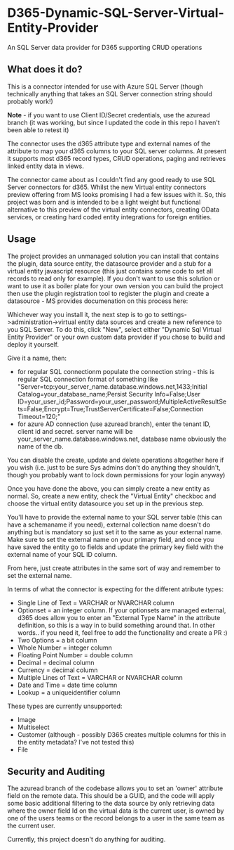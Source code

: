 # D365-Dynamic-SQL-Server-Virtual-Entity-Provider
An SQL Server data provider for D365 supporting CRUD operations

## What does it do?
This is a connector intended for use with Azure SQL Server (though technically anything that takes an SQL Server connection string should probably work!)

**Note** - if you want to use Client ID/Secret credentials, use the azuread branch (it was working, but since I updated the code in this repo I haven't been able to retest it)

The connector uses the d365 attribute type and external names of the attribute to map your d365 columns to your SQL server columns. At present it supports most d365 record types, CRUD operations, paging and retrieves linked entity data in views.

The connector came about as I couldn't find any good ready to use SQL Server connectors for d365. Whilst the new Virtual entity connectors preview offering from MS looks promising I had a few issues with it. So, this project was born and is intended to be a light weight but functional alternative to this preview of the virtual entity connectors, creating OData services, or creating hard coded entity integrations for foreign entities.

## Usage
The project provides an unmanaged solution you can install that contains the plugin, data source entity, the datasource provider and a stub for a virtual entity javascript resource (this just contains some code to set all records to read only for example). If you don't want to use this solution or want to use it as boiler plate for your own version you can build the project then use the plugin registration tool to register the plugin and create a datasource - MS provides documenation on this process here: 

Whichever way you install it, the next step is to go to settings->administration->virtual entity data sources and create a new reference to you SQL Server. To do this, click "New", select either "Dynamic Sql Virtual Entity Provider" or your own custom data provider if you chose to build and deploy it yourself. 

Give it a name, then: 

- for regular SQL connectionm populate the connection string - this is regular SQL connection format of something like "Server=tcp:your_server_name.database.windows.net,1433;Initial Catalog=your_database_name;Persist Security Info=False;User ID=your_user_id;Password=your_user_password;MultipleActiveResultSets=False;Encrypt=True;TrustServerCertificate=False;Connection Timeout=120;"
- for azure AD connection (use azuread branch), enter the tenant ID, client id and secret. server name will be your_server_name.database.windows.net, database name obviously the name of the db.

You can disable the create, update and delete operations altogether here if you wish (i.e. just to be sure Sys admins don't do anything they shouldn't, though you probably want to lock down permissions for your login anyway) 

Once you have done the above, you can simply create a new entity as normal. So, create a new entity, check the "Virtual Entity" checkboc and choose the virtual entity datasource you set up in the previous step.

You'll have to provide the external name to your SQL server table (this can have a schemaname if you need), external collection name doesn't do anything but is mandatory so just set it to the same as your external name. Make sure to set the external name on your primary field, and once you have saved the entity go to fields and update the primary key field with the external name of your SQL ID column.

From here, just create attributes in the same sort of way and remember to set the external name.

In terms of what the connector is expecting for the different atribute types:
- Single Line of Text = VARCHAR or NVARCHAR column
- Optionset = an integer column. If your optionsets are managed external, d365 does allow you to enter an "External Type Name" in the attribute definition, so this is a way in to build something around that. In other words.. if you need it, feel free to add the functionality and create a PR :)
- Two Options = a bit column
- Whole Number = integer column
- Floating Point Number = double column
- Decimal = decimal column
- Currency = decimal column
- Multiple Lines of Text = VARCHAR or NVARCHAR column
- Date and Time = date time column
- Lookup = a uniqueidentifier column

These types are currently unsupported:
- Image 
- Multiselect 
- Customer (although - possibly D365 creates multiple columns for this in the entity metadata? I've not tested this)
- File

## Security and Auditing

The azuread branch of the codebase allows you to set an 'owner' attribute field on the remote data. This should be a GUID, and the code will apply some basic additional filtering to the data source by only retrieving data where the owner field Id on the virtual data is the current user, is owned by one of the users teams or the record belongs to a user in the same team as the current user.

Currently, this project doesn't do anything for auditing.


